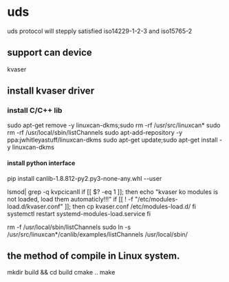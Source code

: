 # uds
uds protocol will stepply satisfied iso14229-1-2-3 and iso15765-2

## support can device

kvaser

## install kvaser driver
### install C/C++ lib
sudo apt-get remove -y linuxcan-dkms;sudo rm -rf /usr/src/linuxcan*
sudo rm -rf /usr/local/sbin/listChannels
sudo apt-add-repository -y ppa:jwhitleyastuff/linuxcan-dkms
sudo apt-get update;sudo apt-get install -y linuxcan-dkms
#### install python interface
pip install canlib-1.8.812-py2.py3-none-any.whl --user

lsmod| grep -q kvpcicanII
if [[ $? -eq 1 ]]; then
    echo "kvaser ko modules is not loaded, load them automaticly!!!"
    if [[ ! -f "/etc/modules-load.d/kvaser.conf" ]]; then
        cp kvaser.conf /etc/modules-load.d/
    fi
    systemctl restart systemd-modules-load.service
fi

rm -f /usr/local/sbin/listChannels
sudo ln -s /usr/src/linuxcan*/canlib/examples/listChannels /usr/local/sbin/

## the method of compile in Linux system.
mkdir build && cd build
cmake ..
make